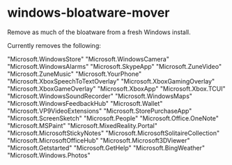 # windows-bloatware-mover
Remove as much of the bloatware from a fresh Windows install.

Currently removes the following:

"Microsoft.WindowsStore" 
"Microsoft.WindowsCamera"
"Microsoft.WindowsAlarms"
"Microsoft.SkypeApp"
"Microsoft.ZuneVideo"
"Microsoft.ZuneMusic"
"Microsoft.YourPhone"
"Microsoft.XboxSpeechToTextOverlay"
"Microsoft.XboxGamingOverlay"
"Microsoft.XboxGameOverlay"
"Microsoft.XboxApp"
"Microsoft.Xbox.TCUI"
"Microsoft.WindowsSoundRecorder"
"Microsoft.WindowsMaps"
"Microsoft.WindowsFeedbackHub"
"Microsoft.Wallet"
"Microsoft.VP9VideoExtensions"
"Microsoft.StorePurchaseApp"
"Microsoft.ScreenSketch"
"Microsoft.People"
"Microsoft.Office.OneNote"
"Microsoft.MSPaint"
"Microsoft.MixedReality.Portal"
"Microsoft.MicrosoftStickyNotes"
"Microsoft.MicrosoftSolitaireCollection"
"Microsoft.MicrosoftOfficeHub"
"Microsoft.Microsoft3DViewer"
"Microsoft.Getstarted"
"Microsoft.GetHelp"
"Microsoft.BingWeather"
"Microsoft.Windows.Photos"
